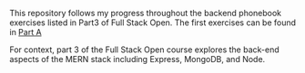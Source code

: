 This repository follows my progress throughout the backend phonebook exercises listed in Part3 of Full Stack Open.  The first exercises can be found in [Part A](https://fullstackopen.com/en/part3/node_js_and_express#exercises-3-1-3-6)

For context, part 3 of the Full Stack Open course explores the back-end aspects of the MERN stack including Express, MongoDB, and Node.